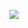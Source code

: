 <br>
<img src="https://github.com/Varma2324/M1_Online_Ticket_Booking_2022/blob/main/MiniProject_C/4_TestPlanAndOutput/r2.png" />
<br>

